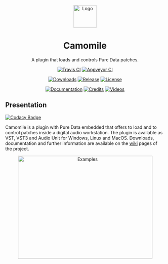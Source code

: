<p align="center">
  <a href="https://github.com/pierreguillot/Camomile/wiki">
    <img src="https://user-images.githubusercontent.com/1409918/37906678-2b998b0a-3103-11e8-946a-10df0f3d2eca.png" alt="Logo" width=72 height=72>
  </a>
  <h1 align="center">Camomile</h1>
  <p align="center">
    A plugin that loads and controls Pure Data patches.
  </p>
  <p align="center">
    <a href="https://travis-ci.org/pierreguillot/Camomile"><img src="https://img.shields.io/travis/pierreguillot/Camomile.svg?label=travis" alt="Travis CI"></a>
    <a href="https://ci.appveyor.com/project/pierreguillot/camomile/history"><img src="https://img.shields.io/appveyor/ci/pierreguillot/Camomile.svg?label=appveyor" alt="Appveyor CI"></a>
  </p>
  <p align="center">
    <a href="https://github.com/pierreguillot/Camomile/releases/latest"><img src="https://img.shields.io/github/downloads/pierreguillot/Camomile/total.svg?colorB=007ec6" alt="Downloads"></a>
    <a href="https://github.com/pierreguillot/Camomile/releases/latest"><img src="https://img.shields.io/github/release/pierreguillot/Camomile.svg" alt="Release"></a>
    <a href="https://github.com/pierreguillot/Camomile/blob/master/LICENSE"><img src="https://img.shields.io/badge/license-GPL--v3-blue.svg" alt="License"></a>
  </p>
  <p align="center">
    <a href="https://github.com/pierreguillot/Camomile/wiki"><img src="https://img.shields.io/badge/wiki-documentation-blue.svg" alt="Documentation"></a>
    <a href="https://github.com/pierreguillot/Camomile/wiki/Credits"><img src="https://img.shields.io/badge/wiki-credits-blue.svg" alt="Credits"></a>
    <a href="https://vimeo.com/album/4639971"><img src="https://img.shields.io/badge/demo-video-blue.svg" alt="Videos"></a>
  </p>
</p>


## Presentation

[![Codacy Badge](https://api.codacy.com/project/badge/Grade/c764f75b84e8449bafbc9229f55ac2a1)](https://app.codacy.com/app/pierreguillot/Camomile?utm_source=github.com&utm_medium=referral&utm_content=pierreguillot/Camomile&utm_campaign=badger)

Camomile is a plugin with Pure Data embedded that offers to load and to control patches inside a digital audio workstation. The plugin is available as VST, VST3 and Audio Unit for Windows, Linux and MacOS. Downloads, documentation and further information are available on the [wiki](https://github.com/pierreguillot/Camomile/wiki) pages of the project.

<p align="center">
<img src="https://user-images.githubusercontent.com/1409918/35470969-05182302-0353-11e8-90b5-d37450206adf.png" alt="Examples" width=425 height=325>
</p>
